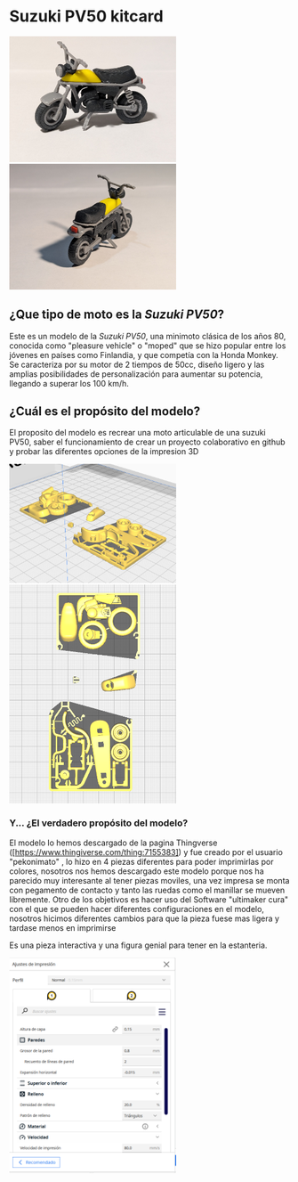 # Suzuki PV50 kitcard




<img src="imagenes/front.jpg" alt="moto de frente" width="300px ">
<img src="imagenes/back.jpg" alt="moto de frente" width="300px ">


## ¿Que tipo de moto es la *Suzuki PV50*?
Este es un modelo de la *Suzuki PV50*, una minimoto clásica de los años 80, conocida como "pleasure vehicle" o "moped" que se hizo popular entre los jóvenes en países como Finlandia, y que competía con la Honda Monkey. Se caracteriza por su motor de 2 tiempos de 50cc, diseño ligero y las amplias posibilidades de personalización para aumentar su potencia, llegando a superar los 100 km/h. <br> 

## ¿Cuál es el propósito del modelo?

El proposito del modelo es recrear una moto articulable de una suzuki PV50, saber el funcionamiento de crear un proyecto colaborativo en github y probar las diferentes opciones de la impresion 3D

<img src="imagenes/suzuki pv50 model 1.png" alt="moto de frente" width="300px ">
<img src="imagenes/suzuki pv50 model 2.png" alt="moto de frente" width="300px ">

### Y... ¿El verdadero propósito del modelo?

El modelo lo hemos descargado de la pagina Thingverse ([https://www.thingiverse.com/thing:7155383]) y fue creado por el usuario "pekonimato" , lo hizo en 4 piezas diferentes para poder imprimirlas por colores, nosotros nos hemos descargado este modelo porque nos ha parecido muy interesante al tener piezas moviles, una vez impresa se monta con pegamento de contacto y tanto las ruedas como el manillar se mueven libremente.
Otro de los objetivos es hacer uso del Software "ultimaker cura" con el que se pueden hacer diferentes configuraciones en el modelo, nosotros hicimos diferentes cambios para que la pieza fuese mas ligera y tardase menos en imprimirse <br>

Es una pieza interactiva y una figura genial para tener en la estanteria.

<img src="imagenes/ajustes Ultimaker Cura.png" alt="moto de frente" width="300px "> <br>
